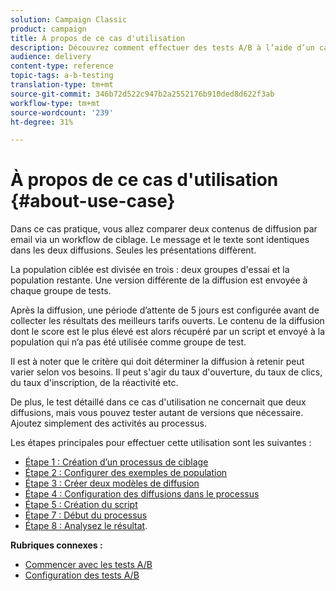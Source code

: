 ```yaml
---
solution: Campaign Classic
product: campaign
title: À propos de ce cas d'utilisation
description: Découvrez comment effectuer des tests A/B à l’aide d’un cas d’utilisation spécifique.
audience: delivery
content-type: reference
topic-tags: a-b-testing
translation-type: tm+mt
source-git-commit: 346b72d522c947b2a2552176b910ded8d622f3ab
workflow-type: tm+mt
source-wordcount: '239'
ht-degree: 31%

---
```



# À propos de ce cas d&#39;utilisation {#about-use-case}

Dans ce cas pratique, vous allez comparer deux contenus de diffusion par email via un workflow de ciblage. Le message et le texte sont identiques dans les deux diffusions. Seules les présentations diffèrent.

La population ciblée est divisée en trois : deux groupes d&#39;essai et la population restante. Une version différente de la diffusion est envoyée à chaque groupe de tests.

Après la diffusion, une période d’attente de 5 jours est configurée avant de collecter les résultats des meilleurs tarifs ouverts. Le contenu de la diffusion dont le score est le plus élevé est alors récupéré par un script et envoyé à la population qui n’a pas été utilisée comme groupe de test.

Il est à noter que le critère qui doit déterminer la diffusion à retenir peut varier selon vos besoins. Il peut s&#39;agir du taux d&#39;ouverture, du taux de clics, du taux d&#39;inscription, de la réactivité etc.

De plus, le test détaillé dans ce cas d&#39;utilisation ne concernait que deux diffusions, mais vous pouvez tester autant de versions que nécessaire. Ajoutez simplement des activités au processus.

Les étapes principales pour effectuer cette utilisation sont les suivantes :

* [Étape 1 : Création d’un processus de ciblage](#step-1--creating-a-targeting-workflow)
* [Étape 2 : Configurer des exemples de population](#step-2--configuring-population-samples)
* [Étape 3 : Créer deux modèles de diffusion](#step-3--creating-two-delivery-templates)
* [Étape 4 : Configuration des diffusions dans le processus](#step-4--configuring-the-deliveries-in-the-workflow)
* [Étape 5 : Création du script](#step-5--creating-the-script)
* [Étape 7 : Début du processus](#step-7--starting-the-workflow)
* [Étape 8 : Analysez le résultat](#step-8--analyzing-the-result).

**Rubriques connexes :**

* [Commencer avec les tests A/B](../../delivery/using/get-started-a-b-testing.md)
* [Configuration des tests A/B](../../delivery/using/configuring-a-b-testing.md)
